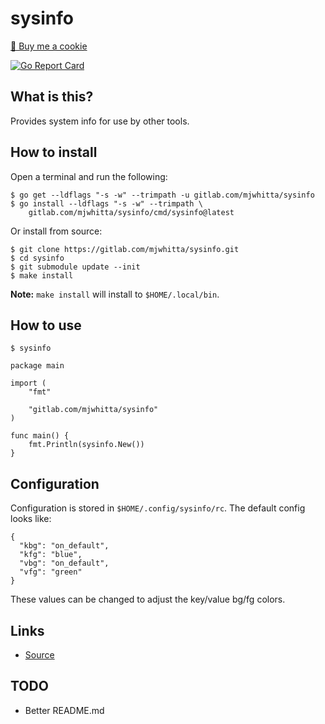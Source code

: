 # sysinfo

<a href="https://www.buymeacoffee.com/mjwhitta">🍪 Buy me a cookie</a>

[![Go Report Card](https://goreportcard.com/badge/gitlab.com/mjwhitta/sysinfo)](https://goreportcard.com/report/gitlab.com/mjwhitta/sysinfo)

## What is this?

Provides system info for use by other tools.

## How to install

Open a terminal and run the following:

```
$ go get --ldflags "-s -w" --trimpath -u gitlab.com/mjwhitta/sysinfo
$ go install --ldflags "-s -w" --trimpath \
    gitlab.com/mjwhitta/sysinfo/cmd/sysinfo@latest
```

Or install from source:

```
$ git clone https://gitlab.com/mjwhitta/sysinfo.git
$ cd sysinfo
$ git submodule update --init
$ make install
```

**Note:** `make install` will install to `$HOME/.local/bin`.

## How to use

```
$ sysinfo
```

```
package main

import (
    "fmt"

    "gitlab.com/mjwhitta/sysinfo"
)

func main() {
	fmt.Println(sysinfo.New())
}
```

## Configuration

Configuration is stored in `$HOME/.config/sysinfo/rc`. The default
config looks like:

```
{
  "kbg": "on_default",
  "kfg": "blue",
  "vbg": "on_default",
  "vfg": "green"
}
```

These values can be changed to adjust the key/value bg/fg colors.

## Links

- [Source](https://gitlab.com/mjwhitta/sysinfo)

## TODO

- Better README.md
